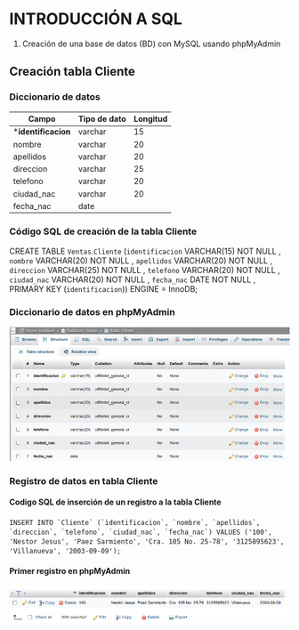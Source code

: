 # INTRODUCCIÓN A SQL

1. Creación de una base de datos (BD) con MySQL usando phpMyAdmin

## Creación tabla Cliente
### Diccionario de datos
|Campo|Tipo de dato|Longitud|
|-----|------------|--------|
|***identificacion**|varchar|15|
|nombre|varchar|20|
|apellidos|varchar|20|
|direccion|varchar|25|
|telefono|varchar|20|
|ciudad_nac|varchar|20|
|fecha_nac|date||

### Código SQL de creación de la tabla Cliente

CREATE TABLE `Ventas`.`Cliente` (`identificacion` VARCHAR(15) NOT NULL , `nombre` VARCHAR(20) NOT NULL , `apellidos` VARCHAR(20) NOT NULL , `direccion` VARCHAR(25) NOT NULL , `telefono` VARCHAR(20) NOT NULL , `ciudad_nac` VARCHAR(20) NOT NULL , `fecha_nac` DATE NOT NULL , PRIMARY KEY (`identificacion`)) ENGINE = InnoDB;

### Diccionario de datos en phpMyAdmin
![Diccionario de datos](diccionario.png "Diccionario de datos")

### Registro de datos en tabla Cliente

#### Codigo SQL de inserción de un registro a la tabla Cliente
`` INSERT INTO `Cliente` (`identificacion`, `nombre`, `apellidos`, `direccion`, `telefono`, `ciudad_nac`, `fecha_nac`) VALUES ('100', 'Nestor Jesus', 'Paez Sarmiento', 'Cra. 105 No. 25-78', '3125895623', 'Villanueva', '2003-09-09'); ``

#### Primer registro en phpMyAdmin
![Registro de datos](registroDatos.png "Registro de datos")